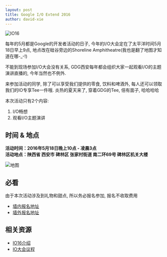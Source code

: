 ```yaml
---
layout: post
title: Google I/O Extend 2016
author: david-xie
---
```


![IO16](http://deeppic.b0.upaiyun.com/1605/EJKua4xbb.png)

每年的5月都是Google的开发者活动的日子, 今年的I/O大会定在了太平洋时间5月18日早上9点, 地点改在硅谷旁边的Shoreline Amphitheatre(我也是翻了地图才知道在哪-_-!)

不能到现场参加I/O大会没有关系, GDG西安每年都会组织大家一起观看I/O的主题演讲直播的, 今年当然也不例外.

来参加活动的同学, 除了可以享受我们提供的零食, 饮料和啤酒外, 每人还可以领取我们的IO专享Tee一件哦. 炎热的夏天来了, 穿着GDG的Tee, 倍有面子, 哈哈哈哈

本次活动只有2个内容:

1. I/O畅想
2. 观看I/O主题演讲

## 时间 & 地点

**活动时间：2016年5月18日晚上10点 - 凌晨3点**  
**活动地点：陕西省 西安市 碑林区 张家村街道 南二环69号 碑林区机关大楼**

![地图](http://greatghoul.b0.upaiyun.com/1604/NJrFmX1utBQjxx.png)

## 必看

由于本次活动涉及到礼物和甜点, 所以务必报名参加, 报名不收取费用

* [墙内报名地址](https://www.gdgdocs.org/forms/d/1y8dLBinv7vRZyJnJrZze_Sn0oA6lQiQXTxU6rhuKyZY/viewform)
* [墙外报名地址](https://docs.google.com/forms/d/1y8dLBinv7vRZyJnJrZze_Sn0oA6lQiQXTxU6rhuKyZY/viewform)

## 相关资源

 - [IO16介绍](https://events.google.com/io2016/)
 - [IO大会议程](https://events.google.com/io2016/schedule)

